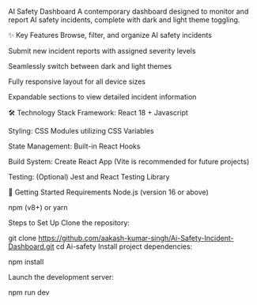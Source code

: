 AI Safety Dashboard
A contemporary dashboard designed to monitor and report AI safety incidents, complete with dark and light theme toggling.

✨ Key Features
  Browse, filter, and organize AI safety incidents

  Submit new incident reports with assigned severity levels

  Seamlessly switch between dark and light themes

  Fully responsive layout for all device sizes

  Expandable sections to view detailed incident information

🛠 Technology Stack
  Framework: React 18 + Javascript

  Styling: CSS Modules utilizing CSS Variables

  State Management: Built-in React Hooks

  Build System: Create React App
  (Vite is recommended for future projects)

  Testing: (Optional) Jest and React Testing Library

🚀 Getting Started
  Requirements
  Node.js (version 16 or above)

  npm (v8+) or yarn

  Steps to Set Up
  Clone the repository:

  git clone https://github.com/aakash-kumar-singh/Ai-Safety-Incident-Dashboard.git
  cd Ai-safety
  Install project dependencies:

  npm install

  Launch the development server:

  npm run dev
